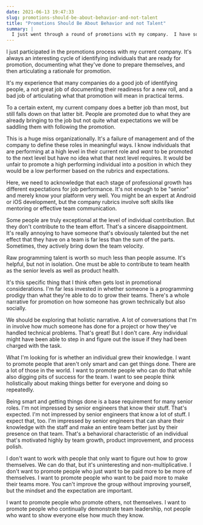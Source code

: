 ```yaml
---
date: 2021-06-13 19:47:33
slug: promotions-should-be-about-behavior-and-not-talent
title: "Promotions Should Be About Behavior and not Talent"
summary: |
  I just went through a round of promotions with my company.  I have some opinions on what that means and how well we executed, but I was struck by how legalistic the process is.  I acknowledge the need for measurable standards, but I feel that managers should evaluate less in terms of someone's ability and more into an individual's behaviors.
---
```

I just participated in the promotions process with my current company.  It's always an interesting cycle of identifying individuals that are ready for promotion, documenting what they've done to prepare themselves, and then articulating a rationale for promotion.

It's my experience that many companies do a good job of identifying people, a not great job of documenting their readiness for a new roll, and a bad job of articulating what that promotion will mean in practical terms.

To a certain extent, my current company does a better job than most, but still falls down on that latter bit.  People are promoted due to what they are already bringing to the job but not quite what expectations we will be saddling them with following the promotion.

This is a huge miss organizationally.  It's a failure of management and of the company to define these roles in meaningful ways.  I know individuals that are performing at a high level in their current role and *want* to be promoted to the next level but have no idea what that next level requires.  It would be unfair to promote a high performing individual into a position in which they would be a low performer based on the rubrics and expectations.

Here, we need to acknowledge that each stage of professional growth has different expectations for job performance.  It's not enough to be "senior" and merely know your platform very well.  You might be an expert at Android or iOS development, but the company rubrics involve soft skills like mentoring or effective team communication.

Some people are truly exceptional at the level of individual contribution.  But they don't contribute to the team effort.  That's a sincere disappointment.  It's really annoying to have someone that's obviously talented but the net effect that they have on a team is far less than the sum of the parts.  Sometimes, they actively bring down the team velocity.

Raw programming talent is worth so much less than people assume.  It's helpful, but not in isolation.  One must be able to contribute to team health as the senior levels as well as product health.

It's this specific thing that I think often gets lost in promotional considerations.  I'm far less invested in whether someone is a programming prodigy than what they're able to do to grow their teams.  There's a whole narrative for promotion on how someone has grown technically but also socially.

We should be exploring that holistic narrative.  A lot of conversations that I'm in involve how much someone has done for a project or how they've handled technical problems.  That's great!  But I don't care.  Any individual might have been able to step in and figure out the issue if they had been charged with the task.

What I'm looking for is whether an individual grew their knowledge.  I want to promote people that aren't only smart and can get things done.  There are a lot of those in the world.  I want to promote people who can do that while also digging pits of success for the team.  I want to see people think holistically about making things better for everyone and doing so repeatedly.

Being smart and getting things done is a base requirement for many senior roles.  I'm not impressed by senior engineers that know their stuff.  That's expected.  I'm not impressed by senior engineers that know a lot of stuff.  I expect that, too.  I'm impressed by senior engineers that can share their knowledge with the staff and make an entire team better just by their presence on that team.  That's a behavioral characteristic of an individual that's motivated highly by team growth, product improvement, and process polish.

I don't want to work with people that only want to figure out how to grow themselves.  We can do that, but it's uninteresting and non-multiplicative.  I don't want to promote people who just want to be paid more to be more of themselves.  I want to promote people who want to be paid more to make their teams more.  You can't improve the group without improving yourself, but the mindset and the expectation are important.

I want to promote people who promote others, not themselves.  I want to promote people who continually demonstrate team leadership, not people who want to show everyone else how much they know.
